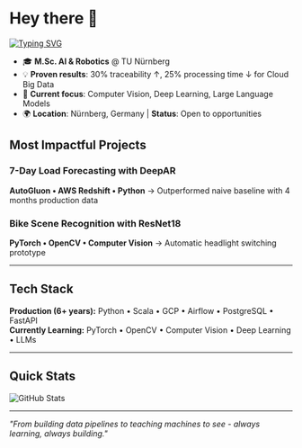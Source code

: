 # Hey there 👋

[![Typing SVG](https://readme-typing-svg.herokuapp.com?font=Fira+Code&duration=3000&pause=1000&width=600&lines=I'm+Sagnik+-+Data+Engineer+%E2%86%92+AI%2FML+Engineer;6%2B+years+building+scalable+data+pipelines;Now+specializing+in+Computer+Vision+%26+LLMs)](https://git.io/typing-svg)
- 🎓 **M.Sc. AI & Robotics** @ TU Nürnberg  
- 💡 **Proven results**: 30% traceability ↑, 25% processing time ↓ for Cloud Big Data
- 🔬 **Current focus**: Computer Vision, Deep Learning, Large Language Models
- 🌍 **Location**: Nürnberg, Germany | **Status**: Open to opportunities

## Most Impactful Projects

### 7-Day Load Forecasting with DeepAR
**AutoGluon • AWS Redshift • Python** → Outperformed naive baseline with 4 months production data

### Bike Scene Recognition with ResNet18
**PyTorch • OpenCV • Computer Vision** → Automatic headlight switching prototype

---

## Tech Stack

**Production (6+ years):** Python • Scala • GCP • Airflow • PostgreSQL • FastAPI  
**Currently Learning:** PyTorch • OpenCV • Computer Vision • Deep Learning • LLMs

---

## Quick Stats
![GitHub Stats](https://github-readme-stats.vercel.app/api?username=sagnik-sudo&rank_icon=github&theme=gradient&include_all_commits=true&hide=contribs)

---

*"From building data pipelines to teaching machines to see - always learning, always building."*
